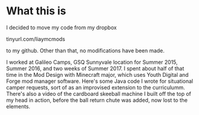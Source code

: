# What this is
<p>I decided to move my code from my dropbox</p>
<p>tinyurl.com/liaymcmods</p>
<p>to my github.  Other than that, no modifications have been made.</p>
<p></p>
<p>I worked at Galileo Camps, GSQ Sunnyvale location for Summer 2015, Summer 2016, and two weeks of Summer 2017.  I spent about half of that time in the Mod Design with Minecraft major, which uses Youth Digital and Forge mod manager software.  Here's some Java code I wrote for situational camper requests, sort of as an improvised extension to the curriculumm.  There's also a video of the cardboard skeeball machine I built off the top of my head in action, before the ball return chute was added, now lost to the elements.
